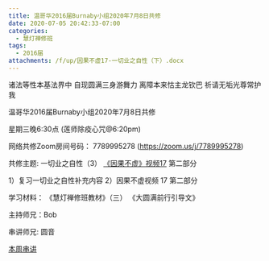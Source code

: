 ```yaml
---
title: 温哥华2016届Burnaby小组2020年7月8日共修
date: 2020-07-05 20:42:33-07:00
categories:
  - 慧灯禅修班
tags:
  - 2016届
attachments: /f/up/因果不虚17-一切业之自性（下）.docx
---
```

诸法等性本基法界中 自现圆满三身游舞力 离障本来怙主龙钦巴 祈请无垢光尊常护我

温哥华2016届Burnaby小组2020年7月8日共修 

星期三晚6:30点 (莲师除疫心咒@6:20pm)

网络共修Zoom房间号码： 7789995278 (<https://zoom.us/j/7789995278>)

共修主题: 一切业之自性（3）
[《因果不虚》视频17](https://www.youtube.com/watch?v=_th35i6Z2e4) 第二部分

1）复习一切业之自性补充内容
2）因果不虚视频 17 第二部分


学习材料：
《慧灯禅修班教材》（三）
《大圆满前行引导文》

主持师兄：Bob

串讲师兄: 圆音

[本周串讲](https://hdvblob.blob.core.windows.net/hdv/f/up/因果不虚17-一切业之自性（下）.docx)